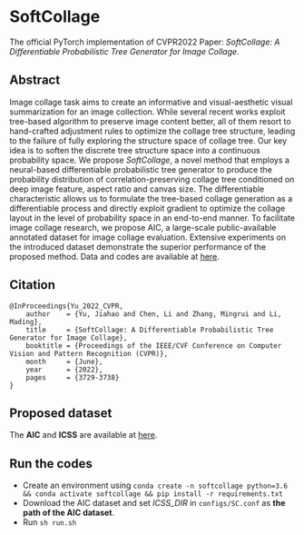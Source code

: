 # SoftCollage
The official PyTorch implementation of CVPR2022 Paper: *SoftCollage: A Differentiable Probabilistic Tree Generator for Image Collage*.

## Abstract
Image collage task aims to create an informative and visual-aesthetic visual summarization for an image collection. While several recent works exploit tree-based algorithm to preserve image content better, all of them resort to hand-crafted adjustment rules to optimize the collage tree structure, leading to the failure of fully exploring the structure space of collage tree. Our key idea is to soften the discrete tree structure space into a continuous probability space. We propose *SoftCollage*, a novel method that employs a neural-based differentiable probabilistic tree generator to produce the probability distribution of correlation-preserving collage tree conditioned on deep image feature, aspect ratio and canvas size. The differentiable characteristic allows us to formulate the tree-based collage generation as a differentiable process and directly exploit gradient to optimize the collage layout in the level of probability space in an end-to-end manner. To facilitate image collage research, we propose AIC, a large-scale public-available annotated dataset for image collage evaluation. Extensive experiments on the introduced dataset demonstrate the superior performance of the proposed method. Data and codes are available at [here](https://github.com/ChineseYjh/SoftCollage).

## Citation
```
@InProceedings{Yu_2022_CVPR,
    author    = {Yu, Jiahao and Chen, Li and Zhang, Mingrui and Li, Mading},
    title     = {SoftCollage: A Differentiable Probabilistic Tree Generator for Image Collage},
    booktitle = {Proceedings of the IEEE/CVF Conference on Computer Vision and Pattern Recognition (CVPR)},
    month     = {June},
    year      = {2022},
    pages     = {3729-3738}
}
```

## Proposed dataset
The **AIC** and **ICSS** are available at [here](https://drive.google.com/file/d/1CsUNWLHCciq_0QlHmGoeGAYRcyzavB3z/view?usp=sharing).

## Run the codes
- Create an environment using ```conda create -n softcollage python=3.6 && conda activate softcollage && pip install -r requirements.txt```
- Download the AIC dataset and set *ICSS_DIR* in ```configs/SC.conf``` as **the path of the AIC dataset**.
- Run ```sh run.sh```

